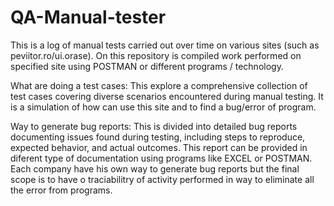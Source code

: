 # QA-Manual-tester

This is a log of manual tests carried out over time on various sites (such as peviitor.ro/ui.orase). 
On this repository is compiled work performed on specified site using POSTMAN or different programs / technology.

What are doing a test cases: This explore a comprehensive collection of test cases covering diverse scenarios encountered during manual testing. It is a simulation of how can use this site and to find a bug/error of program.

Way to generate bug reports: This is divided into detailed bug reports documenting issues found during testing, including steps to reproduce, expected behavior, and actual outcomes. This report can be provided in diferent type of documentation using programs like EXCEL or POSTMAN.
Each company have his own way to generate bug reports but the final scope is to have o traciabilitry of activity performed in way to eliminate all the error from programs.
